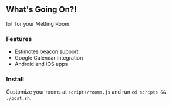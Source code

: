## What's Going On?!

IoT for your Metting Room.

### Features

* Estimotes beacon support 
* Google Calendar integration
* Android and iOS apps

### Install

Customize your rooms at `scripts/rooms.js` and run `cd scripts && ./post.sh`.


